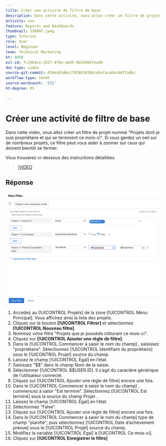 ```yaml
---
title: Créer une activité de filtre de base
description: Dans cette activité, vous allez créer un filtre de projet nommé "Projets dont je suis propriétaire et qui se terminent ce mois-ci".
activity: use
feature: Reports and Dashboards
thumbnail: 336807.jpeg
type: Tutorial
role: User
level: Beginner
team: Technical Marketing
kt: 8856
exl-id: fc29b4ce-2937-478e-abd5-0b559657ead0
doc-type: video
source-git-commit: 650e4d346e1792863930dcebafacab4c88f2a8bc
workflow-type: tm+mt
source-wordcount: '231'
ht-degree: 0%

---
```


# Créer une activité de filtre de base

Dans cette vidéo, vous allez créer un filtre de projet nommé &quot;Projets dont je suis propriétaire et qui se terminent ce mois-ci&quot;. Si vous gardez un oeil sur de nombreux projets, ce filtre peut vous aider à zoomer sur ceux qui doivent bientôt se fermer.

Vous trouverez ci-dessous des instructions détaillées.

>[!VIDEO](https://video.tv.adobe.com/v/336807/?quality=12&learn=on)

## Réponse

![Image de l’écran pour créer un nouveau filtre](assets/basic-filter-activity-updated-6-15-21.png)

1. Accédez au [!UICONTROL Projets] de la zone [!UICONTROL Menu Principal]. Vous affichez ainsi la liste des projets.
1. Cliquez sur le bouton **[!UICONTROL Filtrer]** et sélectionnez **[!UICONTROL Nouveau filtre]**.
1. Nommez votre filtre &quot;Projets que je possède clôturant ce mois-ci&quot;.
1. Cliquez sur **[!UICONTROL Ajouter une règle de filtre]**.
1. Dans le [!UICONTROL Commencer à saisir le nom du champ] , saisissez &quot;propriétaire&quot;. Sélectionnez [!UICONTROL Identifiant du propriétaire] sous le [!UICONTROL Projet] source du champ.
1. Laissez le champ [!UICONTROL Égal] en l’état.
1. Saisissez &quot;$$&quot; dans le champ Nom de la saisie.
1. Sélectionner [!UICONTROL $$USER.ID]. Il s’agit du caractère générique de l’utilisateur connecté.
1. Cliquez sur [!UICONTROL Ajouter une règle de filtre] encore une fois.
1. Dans le [!UICONTROL Commencer à saisir le nom du champ] , commencez à saisir &quot;Est terminé&quot;. Sélectionnez [!UICONTROL Est terminé] sous la source du champ Projet .
1. Laissez le champ [!UICONTROL Égal] en l’état.
1. Sélectionnez &quot;False&quot;.
1. Cliquez sur [!UICONTROL Ajouter une règle de filtre] encore une fois.
1. Dans le [!UICONTROL Commencer à saisir le nom du champ] type de champ &quot;planifié&quot;, puis sélectionnez [!UICONTROL Date d’achèvement prévue] sous le [!UICONTROL Projet] source du champ.
1. Modifiez la variable [!UICONTROL Égal] à [!UICONTROL Ce mois-ci].
1. Cliquez sur **[!UICONTROL Enregistrer le filtre]**
